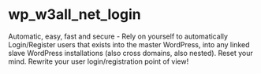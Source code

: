 # wp_w3all_net_login
Automatic, easy, fast and secure - Rely on yourself to automatically Login/Register users that exists into the master WordPress, into any linked slave WordPress installations (also cross domains, also nested). Reset your mind. Rewrite your user login/registration point of view!
